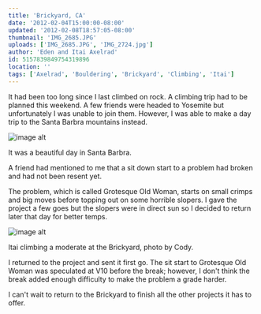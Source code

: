 ```yaml
---
title: 'Brickyard, CA'
date: '2012-02-04T15:00:00-08:00'
updated: '2012-02-08T18:57:05-08:00'
thumbnail: 'IMG_2685.JPG'
uploads: ['IMG_2685.JPG', 'IMG_2724.jpg']
author: 'Eden and Itai Axelrad'
id: 5157839849754319896
location: ''
tags: ['Axelrad', 'Bouldering', 'Brickyard', 'Climbing', 'Itai']
---
```


It had been too long since I last climbed on rock. A climbing trip had to be planned this weekend. A few
friends were headed to Yosemite but unfortunately I was unable to join them. However, I was able to make a day trip to the Santa Barbra mountains instead. 

![image alt](uploads/IMG_2685.JPG)

It was a beautiful day in Santa Barbra. 

A friend had mentioned to me that a sit down start to a problem had broken and had not been resent yet.

The problem, which is called Grotesque Old Woman, starts on small crimps and big moves before topping out on some horrible slopers. I gave the project a few goes but the slopers were in direct sun so I decided to return later that day for better temps.

![image alt](uploads/IMG_2724.jpg)

Itai climbing a moderate at the Brickyard, photo by Cody.

I returned to the project and sent it first go. The sit start to Grotesque Old Woman was speculated at V10 before the break; however, I don't think the break added enough difficulty to make the problem a grade harder. 

I can't wait to return to the Brickyard to finish all the other projects it has to offer.
